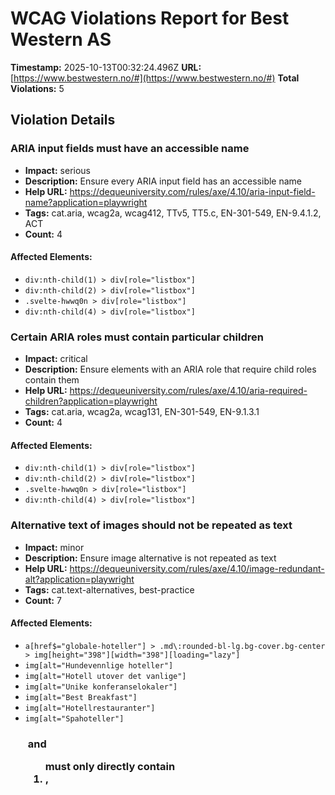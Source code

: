 # WCAG Violations Report for Best Western AS

**Timestamp:** 2025-10-13T00:32:24.496Z
**URL:** [https://www.bestwestern.no/#](https://www.bestwestern.no/#)
**Total Violations:** 5

## Violation Details

### ARIA input fields must have an accessible name

- **Impact:** serious
- **Description:** Ensure every ARIA input field has an accessible name
- **Help URL:** https://dequeuniversity.com/rules/axe/4.10/aria-input-field-name?application=playwright
- **Tags:** cat.aria, wcag2a, wcag412, TTv5, TT5.c, EN-301-549, EN-9.4.1.2, ACT
- **Count:** 4

#### Affected Elements:

- `div:nth-child(1) > div[role="listbox"]`
- `div:nth-child(2) > div[role="listbox"]`
- `.svelte-hwwq0n > div[role="listbox"]`
- `div:nth-child(4) > div[role="listbox"]`

### Certain ARIA roles must contain particular children

- **Impact:** critical
- **Description:** Ensure elements with an ARIA role that require child roles contain them
- **Help URL:** https://dequeuniversity.com/rules/axe/4.10/aria-required-children?application=playwright
- **Tags:** cat.aria, wcag2a, wcag131, EN-301-549, EN-9.1.3.1
- **Count:** 4

#### Affected Elements:

- `div:nth-child(1) > div[role="listbox"]`
- `div:nth-child(2) > div[role="listbox"]`
- `.svelte-hwwq0n > div[role="listbox"]`
- `div:nth-child(4) > div[role="listbox"]`

### Alternative text of images should not be repeated as text

- **Impact:** minor
- **Description:** Ensure image alternative is not repeated as text
- **Help URL:** https://dequeuniversity.com/rules/axe/4.10/image-redundant-alt?application=playwright
- **Tags:** cat.text-alternatives, best-practice
- **Count:** 7

#### Affected Elements:

- `a[href$="globale-hoteller"] > .md\:rounded-bl-lg.bg-cover.bg-center > img[height="398"][width="398"][loading="lazy"]`
- `img[alt="Hundevennlige hoteller"]`
- `img[alt="Hotell utover det vanlige"]`
- `img[alt="Unike konferanselokaler"]`
- `img[alt="Best Breakfast"]`
- `img[alt="Hotellrestauranter"]`
- `img[alt="Spahoteller"]`

### <ul> and <ol> must only directly contain <li>, <script> or <template> elements

- **Impact:** serious
- **Description:** Ensure that lists are structured correctly
- **Help URL:** https://dequeuniversity.com/rules/axe/4.10/list?application=playwright
- **Tags:** cat.structure, wcag2a, wcag131, EN-301-549, EN-9.1.3.1
- **Count:** 1

#### Affected Elements:

- `#footerLinks-0`

### All page content should be contained by landmarks

- **Impact:** moderate
- **Description:** Ensure all page content is contained by landmarks
- **Help URL:** https://dequeuniversity.com/rules/axe/4.10/region?application=playwright
- **Tags:** cat.keyboard, best-practice
- **Count:** 3

#### Affected Elements:

- `.\[\&\:not\(\:focus\)\]\:visually-hidden`
- `.pr-2`
- `a[href$="bestwestern.com/"]`
